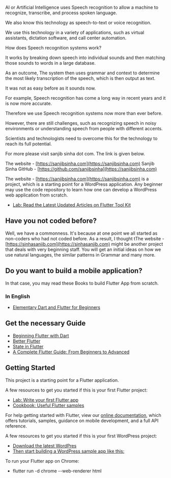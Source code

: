 AI or Artificial Intelligence uses Speech recognition to allow a machine to recognize, transcribe, and process spoken language.

We also know this technology as speech-to-text or voice recognition.

We use this technology in a variety of applications, such as virtual assistants, dictation software, and call center automation.

How does Speech recognition systems work?

It works by breaking down speech into individual sounds and then matching those sounds to words in a large database. 

As an outcome, The system then uses grammar and context to determine the most likely transcription of the speech, which is then output as text.

It was not as easy before as it sounds now.

For example, Speech recognition has come a long way in recent years and it is now more accurate.

Therefore we use Speech recognition systems now more than ever before. 

However, there are still challenges, such as recognizing speech in noisy environments or understanding speech from people with different accents.

Scientists and technologists need to overcome this for the technology to reach its full potential.

For more please visit sanjib sinha dot com. The link is given below.

The website - [https://sanjibsinha.com](https://sanjibsinha.com)
Sanjib Sinha GitHub - [https://github.com/sanjibsinha](https://sanjibsinha.com)

The website - [https://sanjibsinha.com](https://sanjibsinha.com) is a project, which is a starting point for a WordPress application. Any beginner may use the code repository to learn how one can develop a WordPress web application from scratch.

- [Lab: Read the Latest Updated Articles on Flutter Tool Kit](https://sanjibsinha.com/category/flutter)

## Have you not coded before?
Well, we have a commonness. 
It's because at one point we all started as non-coders who had not coded before. 
As a result, I thought tThe website - [https://sinhasanjib.com](https://sinhasanjib.com) might be another project that deals with very beginning staff.
You will get an initial ideas on how we use natural languages, the similar patterns in Grammar and many more. 
## Do you want to build a mobile application?
In that case, you may read these Books to build Flutter App from scratch.
### In English
- [Elementary Dart and Flutter for Beginners](https://leanpub.com/elementarydartandflutterforbeginners)

## Get the necessary Guide

- [Beginning Flutter with Dart](https://leanpub.com/beginningflutterwithdart)
- [Better Flutter](https://leanpub.com/betterflutter)
- [State in Flutter](https://leanpub.com/stateinflutter)
- [A Complete Flutter Guide: From Beginners to Advanced](https://leanpub.com/b/acompleteflutterguidefrombeginnerstoadvanced)

## Getting Started

This project is a starting point for a Flutter application.

A few resources to get you started if this is your first Flutter project:

- [Lab: Write your first Flutter app](https://flutter.dev/docs/get-started/codelab)
- [Cookbook: Useful Flutter samples](https://flutter.dev/docs/cookbook)

For help getting started with Flutter, view our
[online documentation](https://flutter.dev/docs), which offers tutorials,
samples, guidance on mobile development, and a full API reference.

A few resources to get you started if this is your first WordPress project:

- [Download the latest WordPres](https://wordpress.org)
- [Then start building a WordPress sample app like this:](https://sanjibsinha.com)

To run your Flutter app on Chrome:

- flutter run -d chrome --web-renderer html
